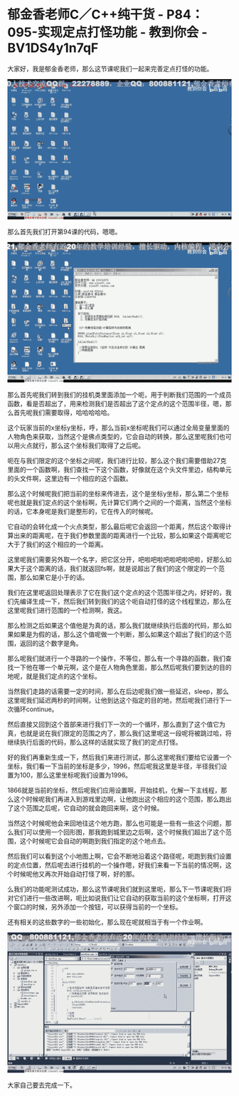 # 郁金香老师C／C++纯干货 - P84：095-实现定点打怪功能 - 教到你会 - BV1DS4y1n7qF

大家好，我是郁金香老师，那么这节课呢我们一起来完善定点打怪的功能。

![](img/52ff9e682af0387c0f44fd8741007e49_1.png)

那么首先我们打开第94课的代码，嗯嗯。

![](img/52ff9e682af0387c0f44fd8741007e49_3.png)

那么首先呢我们转到我们的挂机类里面添加一个呃，用于判断我们范围的一个成员函数，看是否超出了，用来检测我们是否超出了这个定点的这个范围半径，嗯，那么首先呢我们需要取得，哈哈哈哈哈。

这个玩家当前的x坐标y坐标，呼，那么当前x坐标呢我们可以通过全局变量里面的人物角色来获取，当然这个是佛点类型的，它会自动的转换，那么这里呢我们也可以用火点就行，那么这个坐标我们取得了之后呢。

呃在与我们限定的这个坐标之间呢，我们进行比较，那么这个我们需要借助27克里面的一个函数啊，我们查找一下这个函数，好像就在这个头文件里边，结构单元的头文件啊，这里边有一个相应的这个函数。

那么这个时候呢我们把当前的坐标来传进去，这个是坐标y坐标，那么第二个坐标呢也就是我们定点的这个坐标啊，先计算它们两个之间的一个距离，当然这个坐标的话，它本身呢是我们是整形的，它在传入的时候呢。

它自动的会转化成一个火点类型，那么最后呢它会返回一个距离，然后这个取得计算出来的距离呢，在于我们参数里面的距离进行一个比较，那么如果这个距离呢它大于了我们的这个相应的一个距离。

这里呢我们需要另外取一个名字，把它区分开，吧啦吧啦吧啦吧啦吧啦，好那么如果大于这个距离的话，我们就返回fs啊，就是说超出了我们的这个限定的一个范围，那么如果它是小于的话。

我们在这里呢返回处理表示了它在我们这个定点的这个范围半径之内，好好的，我们先编译生成一下，然后我们转到我们的这个呃自动打怪的这个线程里边，那么在这里呢我们进行范围的一个检测啊，我这。

那么检测之后如果这个值他是为真的话，那么我们就继续执行后面的代码，那么如果如果是为假的话，那么这个值呢做一个判断，那么如果这个超出了我们的这个范围，返回的这个数字是角。

那么呢我们就进行一个寻路的一个操作，不等位，那么有一个寻路的函数，我们查找一下他在哪一个单元啊，这个是在人物角色里面，那么然后呢我们要到达的目的地呢，就是我们定点的这个坐标。

当然我们走路的话需要一定的时间，那么在后边呢我们做一些延迟，sleep，那么这里呢我们延迟两秒的时间啊，让他到达这个指定的目的地，然后呢我们进行下一次循环continue。

然后直接又回到这个首部来进行我们下一次的一个循环，那么直到了这个值它为真，也就是说在我们限定的范围之内了，那么我们这里呢这一段呢将被跳过哈，将继续执行后面的代码，那么这样的话就实现了我们的定点打怪。

好的我们再重新生成一下，然后我们来进行测试，那么这里呢我们要给它设置一个坐标，我们看一下当前的坐标是多少，1996，然后呢我这里是半径，半径我们设置为100，那么这里坐标呢我们设置为1996。

1866就是当前的坐标，然后呢我们应用设置啊，开始挂机，化解一下主线程，那么这个时候呢我们再进入到游戏里边啊，让他跑出这个相应的这个范围，那么跑出了这个范围之后呢，它自动的就会跑回来啊，这个时候。

当然这个时候呢他会来回地往这个地方跑，那么也可能是一些有一些这个问题，那么我们可以使用一个回形图，那我跑到城里边之后啊，这个时候我们超出了这个范围，这个时候呢它会自动的啊跑到我们指定的这个地点去。

然后我们可以看到这个小地图上啊，它会不断地沿着这个路径呢，呃跑到我们设置的定点位置，然后呢去进行挂机的一个操作嗯，好我们来看一下当前的情况啊，这个时候呢他又再次开始自动打怪了啊，好的那。

么我们的功能呢测试成功，那么这节课呢我们就到这里呃，那么下一节课呢我们将对它们进行一些改进啊，呃比如说我们让它自动的获取当前的这个坐标啊，打开这个窗口的时候，另外添加一个按钮，可以获得当前的一个坐标。

还有相关的这些数字的一些初始化，那么现在呢就相当于有一个作业啊。

![](img/52ff9e682af0387c0f44fd8741007e49_5.png)

大家自己要去完成一下。